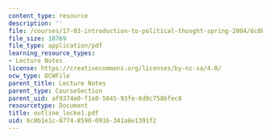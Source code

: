 ```yaml
---
content_type: resource
description: ''
file: /courses/17-03-introduction-to-political-thought-spring-2004/6c0b1e1c877485900916341a8e1391f2_outline_locke1.pdf
file_size: 18769
file_type: application/pdf
learning_resource_types:
- Lecture Notes
license: https://creativecommons.org/licenses/by-nc-sa/4.0/
ocw_type: OCWFile
parent_title: Lecture Notes
parent_type: CourseSection
parent_uid: af9374e0-f1e8-5045-93fe-6d9c758bfec8
resourcetype: Document
title: outline_locke1.pdf
uid: 6c0b1e1c-8774-8590-0916-341a8e1391f2
---
```

